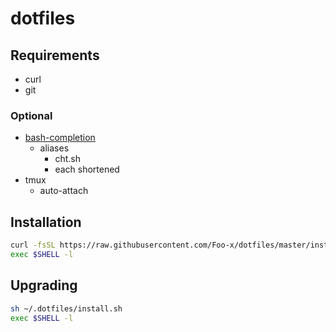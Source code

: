 # dotfiles

## Requirements

- curl
- git


### Optional

- [bash-completion](https://github.com/scop/bash-completion)
    - aliases
        - cht.sh
        - each shortened
- tmux
    - auto-attach


## Installation

```bash
curl -fsSL https://raw.githubusercontent.com/Foo-x/dotfiles/master/install.sh | sh
exec $SHELL -l
```


## Upgrading

```bash
sh ~/.dotfiles/install.sh
exec $SHELL -l
```
